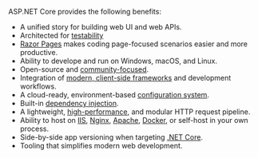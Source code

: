 ASP.NET Core provides the following benefits:

* A unified story for building web UI and web APIs.
* Architected for [testability](xref:test/index)
* [Razor Pages](xref:razor-pages/index) makes coding page-focused scenarios easier and more productive.
* Ability to develope and run on Windows, macOS, and Linux.
* Open-source and [community-focused](https://live.asp.net/).
* Integration of [modern, client-side frameworks](xref:client-side/index) and development workflows.
* A cloud-ready, environment-based [configuration system](xref:fundamentals/configuration/index).
* Built-in [dependency injection](xref:fundamentals/dependency-injection).
* A lightweight, [high-performance](https://github.com/aspnet/benchmarks), and modular HTTP request pipeline.
* Ability to host on [IIS](xref:host-and-deploy/iis/index), [Nginx](xref:host-and-deploy/linux-nginx), [Apache](xref:host-and-deploy/linux-apache), [Docker](xref:host-and-deploy/docker/index), or self-host in your own process.
* Side-by-side app versioning when targeting [.NET Core](https://docs.microsoft.com/dotnet/articles/standard/choosing-core-framework-server).
* Tooling that simplifies modern web development.
